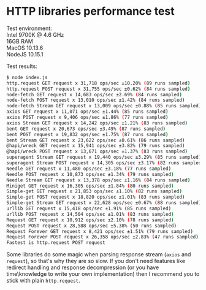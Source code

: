 # HTTP libraries performance test

Test environment:\
Intel 9700K @ 4.6 GHz\
16GB RAM\
MacOS 10.13.6\
NodeJS 10.15.1

Test results:
```bash
$ node index.js
http.request GET request x 31,718 ops/sec ±10.20% (89 runs sampled)
http.request POST request x 31,755 ops/sec ±0.62% (84 runs sampled)
node-fetch GET request x 14,683 ops/sec ±2.69% (84 runs sampled)
node-fetch POST request x 13,010 ops/sec ±1.42% (84 runs sampled)
node-fetch Stream GET request x 13,009 ops/sec ±0.88% (85 runs sampled)
axios GET request x 11,071 ops/sec ±1.44% (85 runs sampled)
axios POST request x 9,406 ops/sec ±1.86% (77 runs sampled)
axios Stream GET request x 14,242 ops/sec ±1.21% (83 runs sampled)
bent GET request x 20,673 ops/sec ±3.49% (87 runs sampled)
bent POST request x 19,832 ops/sec ±1.75% (87 runs sampled)
bent Stream GET request x 23,622 ops/sec ±0.61% (86 runs sampled)
@hapi/wreck GET request x 15,941 ops/sec ±3.82% (79 runs sampled)
@hapi/wreck POST request x 13,671 ops/sec ±1.37% (83 runs sampled)
superagent Stream GET request x 19,440 ops/sec ±3.29% (85 runs sampled)
superagent Stream POST request x 14,305 ops/sec ±3.17% (82 runs sampled)
Needle GET request x 11,480 ops/sec ±3.18% (77 runs sampled)
Needle POST request x 10,873 ops/sec ±1.34% (79 runs sampled)
Needle Stream GET request x 13,378 ops/sec ±1.16% (84 runs sampled)
Miniget GET request x 16,305 ops/sec ±1.84% (80 runs sampled)
Simple-get GET request x 21,853 ops/sec ±1.10% (82 runs sampled)
Simple-get POST request x 18,820 ops/sec ±1.01% (83 runs sampled)
Simple-get Stream GET request x 22,628 ops/sec ±0.67% (88 runs sampled)
urllib GET request x 15,418 ops/sec ±1.91% (85 runs sampled)
urllib POST request x 14,504 ops/sec ±1.01% (83 runs sampled)
Request GET request x 10,912 ops/sec ±2.10% (78 runs sampled)
Request POST request x 28,588 ops/sec ±5.38% (50 runs sampled)
Request Forever GET request x 8,421 ops/sec ±1.51% (79 runs sampled)
Request Forever POST request x 26,358 ops/sec ±2.83% (47 runs sampled)
Fastest is http.request POST request
```

Some libraries do some magic when parsing response stream (`axios` and `request`), so that's why they are so slow. If you don't need features like redirect handling and response decompression (or you have time\knowledge to write your own implementation) then I recommend you to stick with plain `http.request`.
